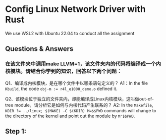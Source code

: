 # Config Linux Network Driver with Rust
We use WSL2 with Ubuntu 22.04 to conduct all the assignment

## Questions & Answers

###  在该文件夹中调用make LLVM=1，该文件夹内的代码将编译成一个内核模块。请结合你学到的知识，回答以下两个问题：

Q1、编译成内核模块，是在哪个文件中以哪条语句定义的？
A1：In the file `Kbuild`, the code `obj-m := r4l_e1000_demo.o` defined it.

Q2、该模块位于独立的文件夹内，却能编译成Linux内核模块，这叫做out-of-tree module，请分析它是如何与内核代码产生联系的？
A2: In the `Makefile`, `KDIR ?= ../linux; $(MAKE) -C $(KDIR) M=$$PWD` commands will change to the directory of the kernel and point out the module by `M'$$PWD`.

## Step 1: 